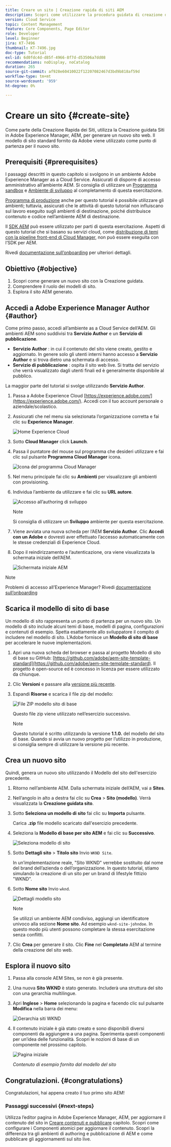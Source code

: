 ```yaml
---
title: Creare un sito | Creazione rapida di siti AEM
description: Scopri come utilizzare la procedura guidata di creazione del sito per generare un nuovo sito web. Il modello di sito standard fornito da Adobe è un punto di partenza per il nuovo sito.
version: Cloud Service
topic: Content Management
feature: Core Components, Page Editor
role: Developer
level: Beginner
jira: KT-7496
thumbnail: KT-7496.jpg
doc-type: Tutorial
exl-id: 6d0fdc4d-d85f-4966-8f7d-d53506a7dd08
recommendations: noDisplay, noCatalog
duration: 265
source-git-commit: af928e60410022f12207082467d3bd9b818af59d
workflow-type: tm+mt
source-wordcount: '959'
ht-degree: 0%

---
```


# Creare un sito {#create-site}

Come parte della Creazione Rapida dei Siti, utilizza la Creazione guidata Siti in Adobe Experience Manager, AEM, per generare un nuovo sito web. Il modello di sito standard fornito da Adobe viene utilizzato come punto di partenza per il nuovo sito.

## Prerequisiti {#prerequisites}

I passaggi descritti in questo capitolo si svolgono in un ambiente Adobe Experience Manager as a Cloud Service. Assicurati di disporre di accesso amministrativo all’ambiente AEM. Si consiglia di utilizzare un [Programma sandbox](https://experienceleague.adobe.com/docs/experience-manager-cloud-service/onboarding/getting-access/sandbox-programs/introduction-sandbox-programs.html) e [Ambiente di sviluppo](https://experienceleague.adobe.com/docs/experience-manager-cloud-service/implementing/using-cloud-manager/manage-environments.html) al completamento di questa esercitazione.

[Programma di produzione](https://experienceleague.adobe.com/docs/experience-manager-cloud-service/content/implementing/using-cloud-manager/programs/introduction-production-programs.html) anche per questo tutorial è possibile utilizzare gli ambienti; tuttavia, assicurati che le attività di questo tutorial non influiscano sul lavoro eseguito sugli ambienti di destinazione, poiché distribuisce contenuto e codice nell’ambiente AEM di destinazione.

Il [SDK AEM](https://experienceleague.adobe.com/docs/experience-manager-learn/cloud-service/local-development-environment-set-up/aem-runtime.html) può essere utilizzato per parti di questa esercitazione. Aspetti di questo tutorial che si basano su servizi cloud, come [distribuzione di temi con la pipeline front-end di Cloud Manager](https://experienceleague.adobe.com/docs/experience-manager-learn/getting-started-wknd-tutorial-develop/site-template/theming.html), non può essere eseguita con l’SDK per AEM.

Rivedi [documentazione sull’onboarding](https://experienceleague.adobe.com/docs/experience-manager-cloud-service/onboarding/home.html) per ulteriori dettagli.

## Obiettivo {#objective}

1. Scopri come generare un nuovo sito con la Creazione guidata.
1. Comprendere il ruolo dei modelli di sito.
1. Esplora il sito AEM generato.

## Accedi a Adobe Experience Manager Author {#author}

Come primo passo, accedi all’ambiente as a Cloud Service dell’AEM. Gli ambienti AEM sono suddivisi tra **Servizio Author** e un **Servizio di pubblicazione**.

* **Servizio Author** : in cui il contenuto del sito viene creato, gestito e aggiornato. In genere solo gli utenti interni hanno accesso a **Servizio Author** e si trova dietro una schermata di accesso.
* **Servizio di pubblicazione** : ospita il sito web live. Si tratta del servizio che verrà visualizzato dagli utenti finali ed è generalmente disponibile al pubblico.

La maggior parte del tutorial si svolge utilizzando **Servizio Author**.

1. Passa a Adobe Experience Cloud [https://experience.adobe.com/](https://experience.adobe.com/). Accedi con il tuo account personale o aziendale/scolastico.
1. Assicurati che nel menu sia selezionata l’organizzazione corretta e fai clic su **Experience Manager**.

   ![Home Experience Cloud](assets/create-site/experience-cloud-home-screen.png)

1. Sotto **Cloud Manager** click **Launch**.
1. Passa il puntatore del mouse sul programma che desideri utilizzare e fai clic sul pulsante **Programma Cloud Manager** icona.

   ![Icona del programma Cloud Manager](assets/create-site/cloud-manager-program-icon.png)

1. Nel menu principale fai clic su **Ambienti** per visualizzare gli ambienti con provisioning.

1. Individua l’ambiente da utilizzare e fai clic su **URL autore**.

   ![Accesso all’authoring di sviluppo](assets/create-site/access-dev-environment.png)

   >[!NOTE]
   >
   >Si consiglia di utilizzare un **Sviluppo** ambiente per questa esercitazione.

1. Viene avviata una nuova scheda per l’AEM **Servizio Author**. Clic **Accedi con un Adobe** e dovresti aver effettuato l’accesso automaticamente con le stesse credenziali di Experience Cloud.

1. Dopo il reindirizzamento e l’autenticazione, ora viene visualizzata la schermata iniziale dell’AEM.

   ![Schermata iniziale AEM](assets/create-site/aem-start-screen.png)

>[!NOTE]
>
> Problemi di accesso all’Experience Manager? Rivedi [documentazione sull’onboarding](https://experienceleague.adobe.com/docs/experience-manager-cloud-service/onboarding/home.html)

## Scarica il modello di sito di base

Un modello di sito rappresenta un punto di partenza per un nuovo sito. Un modello di sito include alcuni temi di base, modelli di pagina, configurazioni e contenuti di esempio. Spetta esattamente allo sviluppatore il compito di includere nel modello di sito. L’Adobe fornisce un **Modello di sito di base** per accelerare le nuove implementazioni.

1. Apri una nuova scheda del browser e passa al progetto Modello di sito di base su GitHub: [https://github.com/adobe/aem-site-template-standard](https://github.com/adobe/aem-site-template-standard). Il progetto è open-source ed è concesso in licenza per essere utilizzato da chiunque.
1. Clic **Versioni** e passare alla [versione più recente](https://github.com/adobe/aem-site-template-standard/releases/latest).
1. Espandi **Risorse** e scarica il file zip del modello:

   ![File ZIP modello sito di base](assets/create-site/template-basic-zip-file.png)

   Questo file zip viene utilizzato nell’esercizio successivo.

   >[!NOTE]
   >
   > Questo tutorial è scritto utilizzando la versione **1.1.0.** del modello del sito di base. Quando si avvia un nuovo progetto per l’utilizzo in produzione, si consiglia sempre di utilizzare la versione più recente.

## Crea un nuovo sito

Quindi, genera un nuovo sito utilizzando il Modello del sito dell&#39;esercizio precedente.

1. Ritorno nell’ambiente AEM. Dalla schermata iniziale dell’AEM, vai a **Sites**.
1. Nell’angolo in alto a destra fai clic su **Crea** > **Sito (modello)**. Verrà visualizzata la **Creazione guidata sito**.
1. Sotto **Seleziona un modello di sito** fai clic su **Importa** pulsante.

   Carica **.zip** file modello scaricato dall&#39;esercizio precedente.

1. Seleziona la **Modello di base per sito AEM** e fai clic su **Successivo**.

   ![Seleziona modello di sito](assets/create-site/select-site-template.png)

1. Sotto **Dettagli sito** > **Titolo sito** Invio `WKND Site`.

   In un’implementazione reale, &quot;Sito WKND&quot; verrebbe sostituito dal nome del brand dell’azienda o dell’organizzazione. In questo tutorial, stiamo simulando la creazione di un sito per un brand di lifestyle fittizio &quot;WKND&quot;.

1. Sotto **Nome sito** Invio `wknd`.

   ![Dettagli modello sito](assets/create-site/site-template-details.png)

   >[!NOTE]
   >
   > Se utilizzi un ambiente AEM condiviso, aggiungi un identificatore univoco alla sezione **Nome sito**. Ad esempio `wknd-site-johndoe`. In questo modo più utenti possono completare la stessa esercitazione senza conflitti.

1. Clic **Crea** per generare il sito. Clic **Fine** nel **Completato** AEM al termine della creazione del sito web.

## Esplora il nuovo sito

1. Passa alla console AEM Sites, se non è già presente.
1. Una nuova **Sito WKND** è stato generato. Includerà una struttura del sito con una gerarchia multilingue.
1. Apri **Inglese** > **Home** selezionando la pagina e facendo clic sul pulsante **Modifica** nella barra dei menu:

   ![Gerarchia siti WKND](assets/create-site/wknd-site-starter-hierarchy.png)

1. Il contenuto iniziale è già stato creato e sono disponibili diversi componenti da aggiungere a una pagina. Sperimenta questi componenti per un’idea delle funzionalità. Scopri le nozioni di base di un componente nel prossimo capitolo.

   ![Pagina iniziale](assets/create-site/start-home-page.png)

   *Contenuto di esempio fornito dal modello del sito*

## Congratulazioni. {#congratulations}

Congratulazioni, hai appena creato il tuo primo sito AEM!

### Passaggi successivi {#next-steps}

Utilizza l’editor pagina in Adobe Experience Manager, AEM, per aggiornare il contenuto del sito in [Creare contenuti e pubblicare](author-content-publish.md) capitolo. Scopri come configurare i Componenti atomici per aggiornare il contenuto. Scopri la differenza tra gli ambienti di authoring e pubblicazione di AEM e come pubblicare gli aggiornamenti sul sito live.
